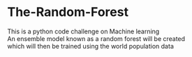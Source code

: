 # The-Random-Forest
This is a python code challenge on Machine learning  
An ensemble model known as a random forest will be created  
which will then be trained using the world population data
